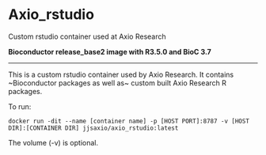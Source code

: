 # Axio_rstudio
Custom rstudio container used at Axio Research

__Bioconductor release_base2 image with R3.5.0 and BioC 3.7__

___

This is a custom rstudio container used by Axio Research. It contains ~Bioconductor packages as well as~ custom built Axio Research R packages.

To run:

```
docker run -dit --name [container name] -p [HOST PORT]:8787 -v [HOST DIR]:[CONTAINER DIR] jjsaxio/axio_rstudio:latest
```

The volume (-v) is optional.
